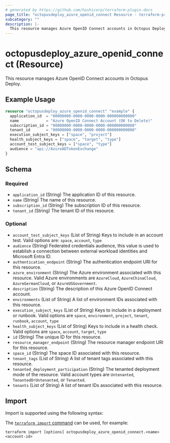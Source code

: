 ```yaml
---
# generated by https://github.com/hashicorp/terraform-plugin-docs
page_title: "octopusdeploy_azure_openid_connect Resource - terraform-provider-octopusdeploy"
subcategory: ""
description: |-
  This resource manages Azure OpenID Connect accounts in Octopus Deploy.
---
```


# octopusdeploy_azure_openid_connect (Resource)

This resource manages Azure OpenID Connect accounts in Octopus Deploy.

## Example Usage

```terraform
resource "octopusdeploy_azure_openid_connect" "example" {
  application_id  = "00000000-0000-0000-0000-000000000000"
  name            = "Azure OpenID Connect Account (OK to Delete)"
  subscription_id = "00000000-0000-0000-0000-000000000000"
  tenant_id       = "00000000-0000-0000-0000-000000000000"
  execution_subject_keys = ["space", "project"]
  health_subject_keys = ["space", "target", "type"]
  account_test_subject_keys = ["space", "type"]
  audience = "api://AzureADTokenExchange"
}
```

<!-- schema generated by tfplugindocs -->
## Schema

### Required

- `application_id` (String) The application ID of this resource.
- `name` (String) The name of this resource.
- `subscription_id` (String) The subscription ID of this resource.
- `tenant_id` (String) The tenant ID of this resource.

### Optional

- `account_test_subject_keys` (List of String) Keys to include in an account test. Valid options are: `space`, `account`, `type`
- `audience` (String) Federated credentials audience, this value is used to establish a connection between external workload identities and Microsoft Entra ID.
- `authentication_endpoint` (String) The authentication endpoint URI for this resource.
- `azure_environment` (String) The Azure environment associated with this resource. Valid Azure environments are `AzureCloud`, `AzureChinaCloud`, `AzureGermanCloud`, or `AzureUSGovernment`.
- `description` (String) The description of this Azure OpenID Connect account.
- `environments` (List of String) A list of environment IDs associated with this resource.
- `execution_subject_keys` (List of String) Keys to include in a deployment or runbook. Valid options are `space`, `environment`, `project`, `tenant`, `runbook`, `account`, `type`
- `health_subject_keys` (List of String) Keys to include in a health check. Valid options are `space`, `account`, `target`, `type`
- `id` (String) The unique ID for this resource.
- `resource_manager_endpoint` (String) The resource manager endpoint URI for this resource.
- `space_id` (String) The space ID associated with this resource.
- `tenant_tags` (List of String) A list of tenant tags associated with this resource.
- `tenanted_deployment_participation` (String) The tenanted deployment mode of the resource. Valid account types are `Untenanted`, `TenantedOrUntenanted`, or `Tenanted`.
- `tenants` (List of String) A list of tenant IDs associated with this resource.

## Import

Import is supported using the following syntax:

The [`terraform import` command](https://developer.hashicorp.com/terraform/cli/commands/import) can be used, for example:

```shell
terraform import [options] octopusdeploy_azure_openid_connect.<name> <account-id>
```
